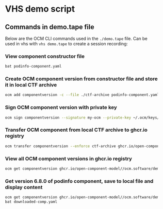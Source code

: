 # VHS demo script

## Commands in demo.tape file

Below are the OCM CLI commands used in the `./demo.tape` file. Can be used in vhs with `vhs demo.tape` to create a session recording:

### View component constructor file

```bash
bat podinfo-component.yaml
```

### Create OCM component version from constructor file and store it in local CTF archive

```bash
ocm add componentversion -c --file ./ctf-archive podinfo-component.yaml
```

### Sign OCM component version with private key

```bash
ocm sign componentversion --signature my-ocm --private-key ~/.ocm/keys/sap.com.key ctf-archive//ocm.software/demos/podinfo:6.8.0
```

### Transfer OCM component from local CTF archive to ghcr.io registry

```bash
ocm transfer componentversion --enforce ctf-archive ghcr.io/open-component-model
```

### View all OCM component versions in ghcr.io registry

```bash
ocm get componentversion ghcr.io/open-component-model//ocm.software/demos/podinfo
```

### Get version 6.8.0 of podinfo component, save to local file and display content

```bash
ocm get componentversion ghcr.io/open-component-model//ocm.software/demos/podinfo:6.8.0 -oyaml > downloaded-comp.yaml
bat downloaded-comp.yaml
```
